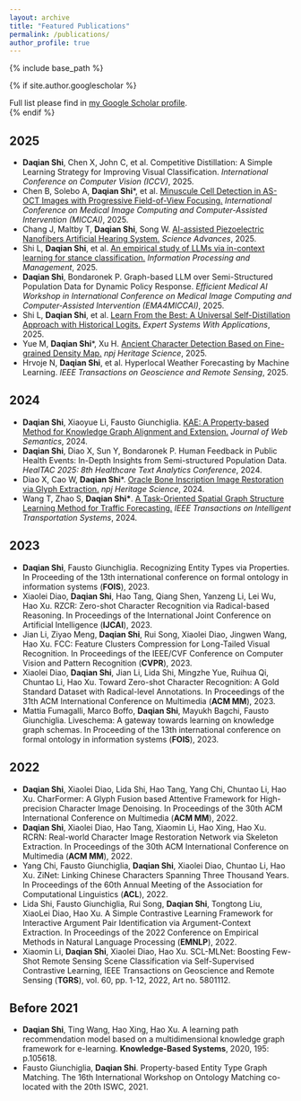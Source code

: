 ```yaml
---
layout: archive
title: "Featured Publications"
permalink: /publications/
author_profile: true
---
```


{% include base_path %}


{% if site.author.googlescholar %}
  <div class="wordwrap">Full list please find in <a href="{{site.author.googlescholar}}">my Google Scholar profile</a>.</div>
{% endif %}


## 2025

- **Daqian Shi**, Chen X, John C, et al. Competitive Distillation: A Simple Learning Strategy for Improving Visual Classification. *International Conference on Computer Vision (ICCV)*, 2025. <!-- (Core A* conference) -->
- Chen B, Solebo A, **Daqian Shi***, et al. [Minuscule Cell Detection in AS-OCT Images with Progressive Field-of-View Focusing.](https://papers.miccai.org/miccai-2025/paper/2758_paper.pdf) *International Conference on Medical Image Computing and Computer-Assisted Intervention (MICCAI)*, 2025. <!-- (Core A conference) -->
- Chang J, Maltby T, **Daqian Shi**, Song W. [AI-assisted Piezoelectric Nanofibers Artificial Hearing System.](https://www.science.org/doi/10.1126/sciadv.adl2741) *Science Advances*, 2025. <!-- (WoS/SJR Q1 journal, IF = 15.1) -->
- Shi L, **Daqian Shi**, et al. [An empirical study of LLMs via in-context learning for stance classification.](https://www.sciencedirect.com/science/article/pii/S0306457325002638) *Information Processing and Management*, 2025. <!-- (WoS/SJR Q1 journal, IF = 8.0) -->
- **Daqian Shi**, Bondaronek P. Graph-based LLM over Semi-Structured Population Data for Dynamic Policy Response. *Efficient Medical AI Workshop in International Conference on Medical Image Computing and Computer-Assisted Intervention (EMA4MICCAI)*, 2025. <!-- (Core A conference) -->
- Shi L, **Daqian Shi**, et al. [Learn From the Best: A Universal Self-Distillation Approach with Historical Logits.](https://www.sciencedirect.com/science/article/abs/pii/S0957417425029550) *Expert Systems With Applications*, 2025. <!-- (WoS/SJR Q1 journal, IF = 7.5) -->
- Yue M, **Daqian Shi***, Xu H. [Ancient Character Detection Based on Fine-grained Density Map.](https://www.nature.com/articles/s40494-025-01791-y) *npj Heritage Science*, 2025. <!-- (WoS/SJR Q1 journal, IF = 2.6) -->
- Hrvoje N, **Daqian Shi**, et al. Hyperlocal Weather Forecasting by Machine Learning. *IEEE Transactions on Geoscience and Remote Sensing*, 2025. <!-- (WoS/SJR Q1 journal, IF = 8.8) -->

## 2024
- **Daqian Shi**, Xiaoyue Li, Fausto Giunchiglia. [KAE: A Property-based Method for Knowledge Graph Alignment and Extension.](https://www.sciencedirect.com/science/article/pii/S1570826824000180) *Journal of Web Semantics*, 2024. <!-- (accepted, WoS/SJR Q2 journal) -->
- **Daqian Shi**, Diao X, Sun Y, Bondaronek P. Human Feedback in Public Health Events: In-Depth Insights from Semi-structured Population Data. *HealTAC 2025: 8th Healthcare Text Analytics Conference*, 2024.
- Diao X, Cao W, **Daqian Shi***. [Oracle Bone Inscription Image Restoration via Glyph Extraction.](https://www.nature.com/articles/s40494-025-01795-8) *npj Heritage Science*, 2024. <!-- (WoS/SJR Q1 journal, IF = 2.6) -->
- Wang T, Zhao S, **Daqian Shi\***. [A Task-Oriented Spatial Graph Structure Learning Method for Traffic Forecasting.](https://ieeexplore.ieee.org/document/10887397) *IEEE Transactions on Intelligent Transportation Systems*, 2024. <!-- (WoS/SJR Q1 journal, IF = 8.5) -->


## 2023

- **Daqian Shi**, Fausto Giunchiglia. Recognizing Entity Types via Properties. In Proceeding of the 13th international conference on formal ontology in information systems (**FOIS**), 2023. <!-- (Core A conference) -->
- Xiaolei Diao, **Daqian Shi**, Hao Tang, Qiang Shen, Yanzeng Li, Lei Wu, Hao Xu. RZCR: Zero-shot Character Recognition via Radical-based Reasoning. In Proceedings of the International Joint Conference on Artificial Intelligence (**IJCAI**), 2023. <!-- (Core A* conference) -->
- Jian Li, Ziyao Meng, **Daqian Shi**, Rui Song, Xiaolei Diao, Jingwen Wang, Hao Xu. FCC: Feature Clusters Compression for Long-Tailed Visual Recognition. In Proceedings of the IEEE/CVF Conference on Computer Vision and Pattern Recognition (**CVPR**), 2023. <!-- (Core A* conference) -->
- Xiaolei Diao, **Daqian Shi**, Jian Li, Lida Shi, Mingzhe Yue, Ruihua Qi, Chuntao Li, Hao Xu. Toward Zero-shot Character Recognition: A Gold Standard Dataset with Radical-level Annotations. In Proceedings of the 31th ACM International Conference on Multimedia (**ACM MM**), 2023. <!-- (Core A* conference) -->
- Mattia Fumagalli, Marco Boffo, **Daqian Shi**, Mayukh Bagchi, Fausto Giunchiglia. Liveschema: A gateway towards learning on knowledge graph schemas. In Proceeding of the 13th international conference on formal ontology in information systems (**FOIS**), 2023. <!-- (Core A conference) -->


## 2022

- **Daqian Shi**, Xiaolei Diao, Lida Shi, Hao Tang, Yang Chi, Chuntao Li, Hao Xu. CharFormer: A Glyph Fusion based Attentive Framework for High-precision Character Image Denoising. In Proceedings of the 30th ACM International Conference on Multimedia (**ACM MM**), 2022. <!-- (Core A* conference) -->
- **Daqian Shi**, Xiaolei Diao, Hao Tang, Xiaomin Li, Hao Xing, Hao Xu. RCRN: Real-world Character Image Restoration Network via Skeleton Extraction. In Proceedings of the 30th ACM International Conference on Multimedia (**ACM MM**), 2022. <!-- (Core A* conference) -->
- Yang Chi, Fausto Giunchiglia, **Daqian Shi**, Xiaolei Diao, Chuntao Li, Hao Xu. ZiNet: Linking Chinese Characters Spanning Three Thousand Years. In Proceedings of the 60th Annual Meeting of the Association for Computational Linguistics (**ACL**), 2022. <!-- (Core A* conference) -->
- Lida Shi, Fausto Giunchiglia, Rui Song, **Daqian Shi**, Tongtong Liu, XiaoLei Diao, Hao Xu. A Simple Contrastive Learning Framework for Interactive Argument Pair Identification via Argument-Context Extraction. In Proceedings of the 2022 Conference on Empirical Methods in Natural Language Processing (**EMNLP**), 2022. <!-- (Core A conference) -->
- Xiaomin Li, **Daqian Shi**, Xiaolei Diao, Hao Xu. SCL-MLNet: Boosting Few-Shot Remote Sensing Scene Classification via Self-Supervised Contrastive Learning, IEEE Transactions on Geoscience and Remote Sensing (**TGRS**), vol. 60, pp. 1-12, 2022, Art no. 5801112. <!-- (WoS/SJR Q1 journal, IF = 8.8) -->

## Before 2021

- **Daqian Shi**, Ting Wang, Hao Xing, Hao Xu. A learning path recommendation model based on a multidimensional knowledge graph framework for e-learning. **Knowledge-Based Systems**, 2020, 195: p.105618. <!-- (WoS/SJR Q1 journal, IF = 8.8, citations 200+) -->
- Fausto Giunchiglia, **Daqian Shi**. Property-based Entity Type Graph Matching. The 16th International Workshop on Ontology Matching co-located with the 20th ISWC, 2021. <!-- (Core A conference) -->





<!-- New style rendering if publication categories are defined -->
<!-- {% if site.publication_category %}
  {% for category in site.publication_category  %}
    {% assign title_shown = false %}
    {% for post in site.publications reversed %}
      {% if post.category != category[0] %}
        {% continue %}
      {% endif %}
      {% unless title_shown %}
        <h2>{{ category[1].title }}</h2><hr />
        {% assign title_shown = true %}
      {% endunless %}
      {% include archive-single.html %}
    {% endfor %}
  {% endfor %}
{% else %}
  {% for post in site.publications reversed %}
    {% include archive-single.html %}
  {% endfor %}
{% endif %} -->



